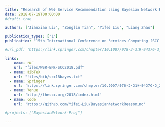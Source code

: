 ```yaml
---
title: "Research of Web Service Recommendation Using Bayesian Network Reasoning"
date: 2018-07-19T00:00:00
#draft: true

authors: ["Jianxiao Liu", "Zonglin Tian", "Yifei Liu", "Liang Zhao"]

publication_types: ["1"]
publication: "15th International Conference on Services Computing (SCC 2018), Seattle, WA. (Research Track)"

#url_pdf: "https://link.springer.com/chapter/10.1007/978-3-319-94376-3_2"

links:
  - name: PDF
    url: "files/WSR-BNR-SCC2018.pdf"
  - name: BibTeX
    url: "files/bib/scc18bayes.txt"
  - name: Springer
    url: 'https://link.springer.com/chapter/10.1007/978-3-319-94376-3_2'
  - name: Venue
    url: 'http://thescc.org/2018/index.html'
  - name: Code
    url: 'https://github.com/Yifei-Liu/BayesianNetworkReasoning'

#projects: ["BayesianNetwork-Proj"]

---
```


